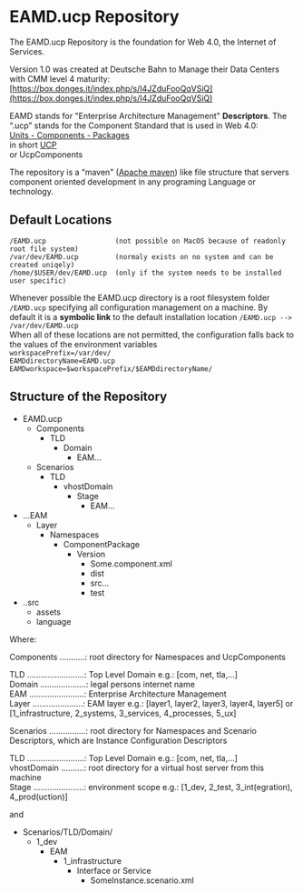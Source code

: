 # EAMD.ucp Repository

The EAMD.ucp Repository is the foundation for Web 4.0, the Internet of Services.

Version 1.0 was created at Deutsche Bahn to Manage their Data Centers with CMM level 4 maturity: [https://box.donges.it/index.php/s/I4JZduFooQqVSiQ](https://box.donges.it/index.php/s/I4JZduFooQqVSiQ)

EAMD stands for "Enterprise Architecture Management" **Descriptors**. The “.ucp” stands for the Component Standard that is used in Web 4.0:  
[Units - Components - Packages](../../../../2cu.atlassian.net/wiki/spaces/CCU/pages/288981051/UCP.md)  
in short [UCP](./eamducp-repository/UCP.md)  
or UcpComponents

The repository is a “maven" ([Apache maven](https://maven.apache.org/)) like file structure that servers component oriented development in any programing Language or technology.

## Default Locations

```
/EAMD.ucp                 (not possible on MacOS because of readonly root file system)
/var/dev/EAMD.ucp         (normaly exists on no system and can be created uniqely)
/home/$USER/dev/EAMD.ucp  (only if the system needs to be installed user specific)
```

Whenever possible the EAMD.ucp directory is a root filesystem folder `/EAMD.ucp` specifying all configuration management on a machine. By default it is a **symbolic link** to the default installation location `/EAMD.ucp --> /var/dev/EAMD.ucp`  
When all of these locations are not permitted, the configuration falls back to  
the values of the environment variables  
`workspacePrefix=/var/dev/`  
`EAMDdirectoryName=EAMD.ucp`  
`EAMDworkspace=$workspacePrefix/$EAMDdirectoryName/`

## Structure of the Repository

- EAMD.ucp
  - Components
    - TLD
      - Domain
        - EAM…
  - Scenarios
    - TLD
      - vhostDomain
        - Stage
          - EAM…
- …EAM
  - Layer
    - Namespaces
      - ComponentPackage
        - Version
          - Some.component.xml
          - dist
          - src…
          - test
- ..src
  - assets
  - language

Where:

Components ………..: root directory for Namespaces and UcpComponents  
  
TLD …………………….: Top Level Domain e.g.: \[com, net, tla,…\]  
Domain ……….……….: legal persons internet name  
EAM ……………………: Enterprise Architecture Management  
Layer ……………….…: EAM layer e.g.: \[layer1, layer2, layer3, layer4, layer5\] or \[1\_infrastructure, 2\_systems, 3\_services, 4\_processes, 5\_ux\]

Scenarios ……..……..: root directory for Namespaces and Scenario Descriptors, which are Instance Configuration Descriptors

TLD …………………….: Top Level Domain e.g.: \[com, net, tla,…\]  
vhostDomain ……….: root directory for a virtual host server from this machine  
Stage ………………….: environment scope e.g.: \[1\_dev, 2\_test, 3\_int(egration), 4\_prod(uction)\]

and

- Scenarios/TLD/Domain/
  - 1\_dev
    - EAM
      - 1\_infrastructure
        - Interface or Service
          - SomeInstance.scenario.xml